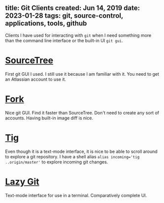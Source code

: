 title: Git Clients
created: Jun 14, 2019
date: 2023-01-28
tags: git, source-control, applications, tools, github
----

Clients I have used for interacting with `git` when I need something more than the command line interface or the built-in UI `git gui`.

# [SourceTree](https://www.sourcetreeapp.com/)

 First git GUI I used. I still use it because I am familiar with it. You need to get an Atlassian account to use it.

# [Fork](https://git-fork.com/)

 Nice git GUI. Find it faster than SourceTree. Don't need to create any sort of accounts. Having built-in image diff is nice.

# [Tig](https://jonas.github.io/tig/)

  Even though it is a text-mode interface, it is nice to be able to scroll around to explore a git repository. I have a shell alias `alias incoming='tig ..origin/master'` to explore incoming git changes.

# [Lazy Git](https://github.com/jesseduffield/lazygit)

  Text-mode interface for use in a terminal. Comparatively complete UI.